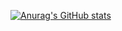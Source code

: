 [![Anurag's GitHub stats](https://github-readme-stats.vercel.app/api?username=69ShadesOfPeanut&count_private=true&show_icons=true&theme=gruvbox)](https://github.com/anuraghazra/github-readme-stats)
